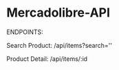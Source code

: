 # Mercadolibre-API

ENDPOINTS:

Search Product: /api/items?search=''

Product Detail: /api/items/:id
